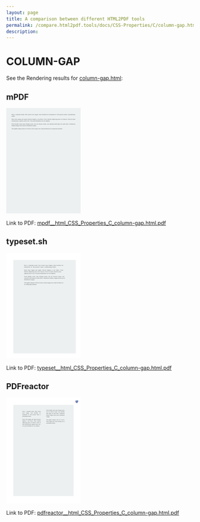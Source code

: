 ```yaml
---
layout: page
title: A comparison between different HTML2PDF tools
permalink: /compare.html2pdf.tools/docs/CSS-Properties/C/column-gap.html
description: 
---
```


# COLUMN-GAP

See the Rendering results for [column-gap.html](/html/CSS%20Properties/C/column-gap.html):

## mPDF
![](mpdf__html_CSS_Properties_C_column-gap.html.png) 

Link to PDF: [mpdf__html_CSS_Properties_C_column-gap.html.pdf](mpdf__html_CSS_Properties_C_column-gap.html.pdf)

## typeset.sh
![](typeset__html_CSS_Properties_C_column-gap.html.png) 

Link to PDF: [typeset__html_CSS_Properties_C_column-gap.html.pdf](typeset__html_CSS_Properties_C_column-gap.html.pdf)

## PDFreactor
![](pdfreactor__html_CSS_Properties_C_column-gap.html.png) 

Link to PDF: [pdfreactor__html_CSS_Properties_C_column-gap.html.pdf](pdfreactor__html_CSS_Properties_C_column-gap.html.pdf)

